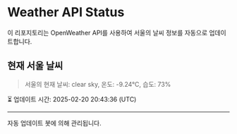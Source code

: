 
# Weather API Status

이 리포지토리는 OpenWeather API를 사용하여 서울의 날씨 정보를 자동으로 업데이트합니다.

## 현재 서울 날씨
> 서울의 현재 날씨: clear sky, 온도: -9.24°C, 습도: 73%

⏳ 업데이트 시간: 2025-02-20 20:43:36 (UTC)

---
자동 업데이트 봇에 의해 관리됩니다.
